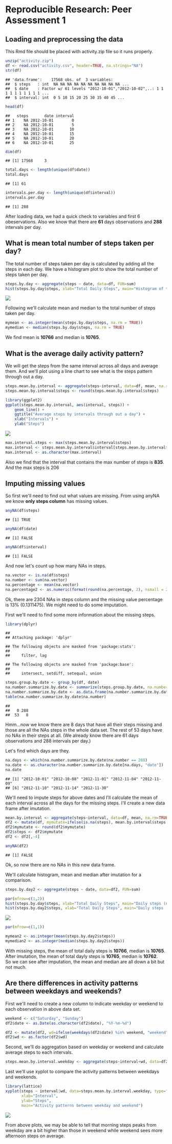# Reproducible Research: Peer Assessment 1


## Loading and preprocessing the data
This Rmd file should be placed with activity.zip file so it runs properly.

```r
unzip("activity.zip")
df <- read.csv("activity.csv", header=TRUE, na.strings="NA")
str(df)
```

```
## 'data.frame':	17568 obs. of  3 variables:
##  $ steps   : int  NA NA NA NA NA NA NA NA NA NA ...
##  $ date    : Factor w/ 61 levels "2012-10-01","2012-10-02",..: 1 1 1 1 1 1 1 1 1 1 ...
##  $ interval: int  0 5 10 15 20 25 30 35 40 45 ...
```

```r
head(df)
```

```
##   steps       date interval
## 1    NA 2012-10-01        0
## 2    NA 2012-10-01        5
## 3    NA 2012-10-01       10
## 4    NA 2012-10-01       15
## 5    NA 2012-10-01       20
## 6    NA 2012-10-01       25
```

```r
dim(df)
```

```
## [1] 17568     3
```

```r
total.days <- length(unique(df$date))
total.days
```

```
## [1] 61
```

```r
intervals.per.day <- length(unique(df$interval))
intervals.per.day
```

```
## [1] 288
```
After loading data, we had a quick check to variables and first 6 obeservations. Also we know that  there are **61** days observations and **288** intervals per day.

## What is mean total number of steps taken per day?
The total number of steps taken per day is calculated by adding all the steps in each day. We have a histogram plot to show the total number of steps taken per day.

```r
steps.by.day <- aggregate(steps ~ date, data=df, FUN=sum)
hist(steps.by.day$steps, xlab="Total Daily Steps", main="Histogram of total daily steps")
```

![](PA1_template_files/figure-html/unnamed-chunk-2-1.png)<!-- -->

Following we'll calculate mean and median to the total number of steps taken per day.

```r
mymean <- as.integer(mean(steps.by.day$steps, na.rm = TRUE))
mymedian <- median(steps.by.day$steps, na.rm = TRUE)
```
We find mean is **10766** and median is **10765**.


## What is the average daily activity pattern?
We will get the steps from the same interval across all days and average them. And we'll plot using a line chart to see what is the steps pattern through out a day.

```r
steps.mean.by.interval <- aggregate(steps~interval, data=df, mean, na.rm=TRUE)
steps.mean.by.interval$steps <- round(steps.mean.by.interval$steps)

library(ggplot2)
ggplot(steps.mean.by.interval, aes(interval, steps)) + 
    geom_line() +
    ggtitle("Average steps by intervals through out a day") +
    xlab("Intervals") +
    ylab("Steps")
```

![](PA1_template_files/figure-html/unnamed-chunk-4-1.png)<!-- -->

```r
max.interval.steps <- max(steps.mean.by.interval$steps)
max.interval <- steps.mean.by.interval$interval[steps.mean.by.interval$steps == max.interval.steps]
max.interval <- as.character(max.interval)
```
Also we find that the interval that contains the max number of steps is **835**. And the max steps is 206

## Imputing missing values
So first we'll need to find out what values are missing. From using anyNA we know **only steps column** has missing values.

```r
anyNA(df$steps)
```

```
## [1] TRUE
```

```r
anyNA(df$date)
```

```
## [1] FALSE
```

```r
anyNA(df$interval)
```

```
## [1] FALSE
```

And now let's count up how many NAs in steps.

```r
na.vector <- is.na(df$steps)
na.number <- sum(na.vector)
na.percentage <- mean(na.vector)
na.percentage2 <- as.numeric(format(round(na.percentage, 2), nsmall = 2)) * 100
```
Ok, there are 2304 NAs in steps column and the missing value percentage is 13% (0.1311475). We might need to do some imputation.

First we'll need to find some more information about the missing steps.

```r
library(dplyr)
```

```
## 
## Attaching package: 'dplyr'
```

```
## The following objects are masked from 'package:stats':
## 
##     filter, lag
```

```
## The following objects are masked from 'package:base':
## 
##     intersect, setdiff, setequal, union
```

```r
steps.group.by.date <- group_by(df, date)
na.number.summarize.by.date <- summarize(steps.group.by.date, na.number=sum(is.na(steps)))
na.number.summarize.by.date <- as.data.frame(na.number.summarize.by.date)
table(na.number.summarize.by.date$na.number)
```

```
## 
##   0 288 
##  53   8
```
Hmm...now we know there are 8 days that have all their steps missing and those are all the NAs steps in the whole data set. The rest of 53 days have no NAs in their steps at all. (We already know there are 61 days observations and 288 intervals per day.)

Let's find which days are they.

```r
na.days <- which(na.number.summarize.by.date$na.number == 288)
na.date <- as.character(na.number.summarize.by.date[na.days, "date"])
na.date
```

```
## [1] "2012-10-01" "2012-10-08" "2012-11-01" "2012-11-04" "2012-11-09"
## [6] "2012-11-10" "2012-11-14" "2012-11-30"
```

We'll need to impute steps for above dates and I'll calculate the mean of each interval across all the days for the missing steps. I'll create a new data frame after imutation.


```r
mean.by.interval <- aggregate(steps~interval, data=df, mean, na.rm=TRUE)
df2 <- mutate(df, mymutate=ifelse(is.na(steps), mean.by.interval$steps, steps))
df2$mymutate <- round(df2$mymutate)
df2$steps <- df2$mymutate
df2 <- df2[,-4]

anyNA(df2)
```

```
## [1] FALSE
```
Ok, so now there are no NAs in this new data frame.

We'll calculate histogram, mean and median after imutation for a comparison.

```r
steps.by.day2 <- aggregate(steps ~ date, data=df2, FUN=sum)

par(mfrow=c(1,2))
hist(steps.by.day$steps, xlab="Total Daily Steps", main="Daily steps (no imputation)")
hist(steps.by.day2$steps, xlab="Total Daily Steps", main="Daily steps (imputed)")
```

![](PA1_template_files/figure-html/unnamed-chunk-10-1.png)<!-- -->

```r
par(mfrow=c(1,1))

mymean2 <- as.integer(mean(steps.by.day2$steps))
mymedian2 <- as.integer(median(steps.by.day2$steps))
```
With missing steps, the mean of total daily steps is **10766**, median is  **10765**.  
After imutation, the mean of total dayly steps is **10765**, median is **10762**.   
So we can see after imputation, the mean and median are all down a bit but not much.


## Are there differences in activity patterns between weekdays and weekends?
First we'll need to create a new column to indicate weekday or weekend to each observation in above data
set.

```r
weekend <- c("Saturday", "Sunday")
df2$date <- as.Date(as.character(df2$date), "%Y-%m-%d")

df2 <- mutate(df2, wd=ifelse(weekdays(df2$date) %in% weekend, "weekend", "weekday"))
df2$wd <- as.factor(df2$wd)
```

Second, we'll do aggregation based on weekday or weekend and calculate average steps to each intervals.

```r
steps.mean.by.interval.weekday <- aggregate(steps~interval+wd, data=df2, mean, na.rm=TRUE)
```

Last we'll use xyplot to compare the activity patterns between weekdays and weekends.

```r
library(lattice)
xyplot(steps ~ interval|wd, data=steps.mean.by.interval.weekday, type="l", layout=c(1,2), 
       xlab="Interval",
       ylab="Steps",
       main="Activity patterns between weekday and weekend")
```

![](PA1_template_files/figure-html/unnamed-chunk-13-1.png)<!-- -->
    

From above plots, we may be able to tell that morning steps peaks from weekday are a bit higher than those in weekend while weekend sees more afternoon steps on average.

















